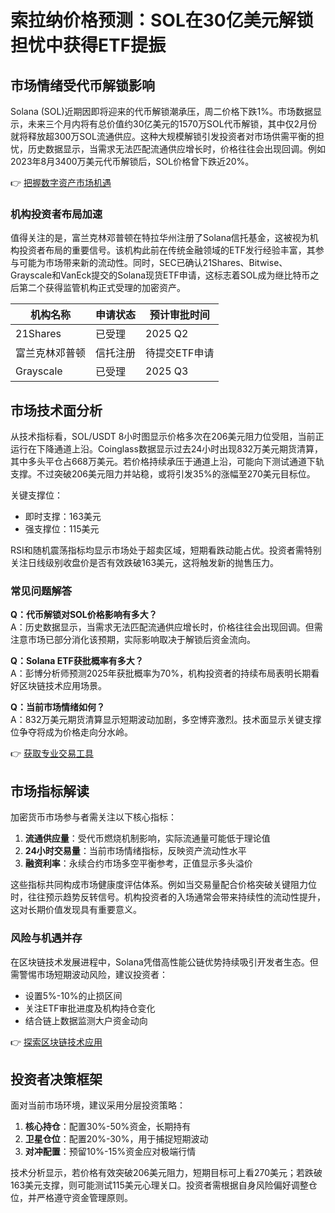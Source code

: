 # 索拉纳价格预测：SOL在30亿美元解锁担忧中获得ETF提振

## 市场情绪受代币解锁影响

Solana (SOL)近期因即将迎来的代币解锁潮承压，周二价格下跌1%。市场数据显示，未来三个月内将有总价值约30亿美元的1570万SOL代币解锁，其中仅2月份就将释放超300万SOL流通供应。这种大规模解锁引发投资者对市场供需平衡的担忧，历史数据显示，当需求无法匹配流通供应增长时，价格往往会出现回调。例如2023年8月3400万美元代币解锁后，SOL价格曾下跌近20%。

👉 [把握数字资产市场机遇](https://bit.ly/okx_welcome)

### 机构投资者布局加速

值得关注的是，富兰克林邓普顿在特拉华州注册了Solana信托基金，这被视为机构投资者布局的重要信号。该机构此前在传统金融领域的ETF发行经验丰富，其参与可能为市场带来新的流动性。同时，SEC已确认21Shares、Bitwise、Grayscale和VanEck提交的Solana现货ETF申请，这标志着SOL成为继比特币之后第二个获得监管机构正式受理的加密资产。

| 机构名称       | 申请状态 | 预计审批时间 |
|----------------|----------|--------------|
| 21Shares       | 已受理   | 2025 Q2      |
| 富兰克林邓普顿 | 信托注册 | 待提交ETF申请|
| Grayscale      | 已受理   | 2025 Q3      |

## 市场技术面分析

从技术指标看，SOL/USDT 8小时图显示价格多次在206美元阻力位受阻，当前正运行在下降通道上沿。Coinglass数据显示过去24小时出现832万美元期货清算，其中多头平仓占668万美元。若价格持续承压于通道上沿，可能向下测试通道下轨支撑。不过突破206美元阻力并站稳，或将引发35%的涨幅至270美元目标位。

关键支撑位：
- 即时支撑：163美元
- 强支撑位：115美元

RSI和随机震荡指标均显示市场处于超卖区域，短期看跌动能占优。投资者需特别关注日线级别收盘价是否有效跌破163美元，这将触发新的抛售压力。

### 常见问题解答

**Q：代币解锁对SOL价格影响有多大？**  
A：历史数据显示，当需求无法匹配流通供应增长时，价格往往会出现回调。但需注意市场已部分消化该预期，实际影响取决于解锁后资金流向。

**Q：Solana ETF获批概率有多大？**  
A：彭博分析师预测2025年获批概率为70%，机构投资者的持续布局表明长期看好区块链技术应用场景。

**Q：当前市场情绪如何？**  
A：832万美元期货清算显示短期波动加剧，多空博弈激烈。技术面显示关键支撑位争夺将成为价格走向分水岭。

👉 [获取专业交易工具](https://bit.ly/okx_welcome)

## 市场指标解读

加密货币市场参与者需关注以下核心指标：
1. **流通供应量**：受代币燃烧机制影响，实际流通量可能低于理论值
2. **24小时交易量**：当前市场情绪指标，反映资产流动性水平
3. **融资利率**：永续合约市场多空平衡参考，正值显示多头溢价

这些指标共同构成市场健康度评估体系。例如当交易量配合价格突破关键阻力位时，往往预示趋势反转信号。机构投资者的入场通常会带来持续性的流动性提升，这对长期价值发现具有重要意义。

### 风险与机遇并存

在区块链技术发展进程中，Solana凭借高性能公链优势持续吸引开发者生态。但需警惕市场短期波动风险，建议投资者：
- 设置5%-10%的止损区间
- 关注ETF审批进度及机构持仓变化
- 结合链上数据监测大户资金动向

👉 [探索区块链技术应用](https://bit.ly/okx_welcome)

## 投资者决策框架

面对当前市场环境，建议采用分层投资策略：
1. **核心持仓**：配置30%-50%资金，长期持有
2. **卫星仓位**：配置20%-30%，用于捕捉短期波动
3. **对冲配置**：预留10%-15%资金应对极端行情

技术分析显示，若价格有效突破206美元阻力，短期目标可上看270美元；若跌破163美元支撑，则可能测试115美元心理关口。投资者需根据自身风险偏好调整仓位，并严格遵守资金管理原则。